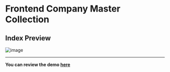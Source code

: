 # Frontend Company Master Collection

## Index Preview

![image](https://user-images.githubusercontent.com/55779668/128500532-232a9ef5-2c03-4ee9-b7be-e72545e8d383.png)

-------------------

**You can review the demo [here](https://deebtarmizi104.github.io/Frontend-Company-Master-Collection/)**
